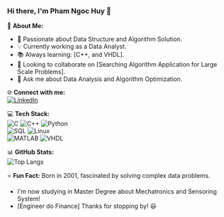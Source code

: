 ### Hi there, I'm Pham Ngoc Huy 👋

🚀 **About Me:**  
- 🎯 Passionate about Data Structure and Algorithm Solution.  
- 💡 Currently working as a Data Analyst.  
- 📚 Always learning: [C++, and VHDL].  
- 🎯 Looking to collaborate on [Searching Algorithm Application for Large Scale Problems].  
- 💬 Ask me about Data Analysis and Algorithm Optimization.  

🌐 **Connect with me:**  
[![LinkedIn](https://img.shields.io/badge/LinkedIn-Connect-blue?style=flat&logo=linkedin)](https://www.linkedin.com/in/huy-ph%E1%BA%A1m-42b62921b/)

💻 **Tech Stack:**  
![C](https://img.shields.io/badge/C-00599C?style=flat&logo=c&logoColor=white) ![C++](https://img.shields.io/badge/C++-00599C?style=flat&logo=c%2B%2B&logoColor=white) ![Python](https://img.shields.io/badge/Python-3776AB?style=flat&logo=python&logoColor=white)  
![SQL](https://img.shields.io/badge/SQL-Data-blue) ![Linux](https://img.shields.io/badge/Linux-System-green)  
![MATLAB](https://img.shields.io/badge/MATLAB-Science-orange) ![VHDL](https://img.shields.io/badge/VHDL-FPGA-red)  

📊 **GitHub Stats:**  
![Top Langs](https://github-readme-stats.vercel.app/api/top-langs/?username=Pham-Ngoc-Huy&layout=compact&theme=radical)

⭐ **Fun Fact:** Born in 2001, fascinated by solving complex data problems.  
- I'm now studying in Master Degree about Mechatronics and Sensoring System!
- [Engineer do Finance]
Thanks for stopping by! 😃
